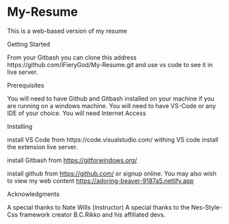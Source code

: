 # My-Resume
This is a web-based version of my resume
<p>Getting Started</p> 
From your Gitbash you can clone this address https://github.com/iFieryGod/My-Resume.git and use vs code to see it in live server.
<p>Prerequisites</p>
You will need to have Github and Gitbash installed on your machine if you are running on a windows machine.
You will need to have VS-Code or any IDE of your choice.
You will need Internet Access
<p>Installing</p>
install VS Code from https://code.visualstudio.com/
withing VS code install the extension live server.

install Gitbash from https://gitforwindows.org/

install github from https://github.com/ or signup online.
<Online Website>
You may also wish to view my web content https://adoring-beaver-9187a5.netlify.app 
<p>Acknowledgments</p>
A special thanks to Nate Wills (instructor) A special thanks to the Nes-Style-Css framework creator B.C.Rikko and his affiliated devs.
